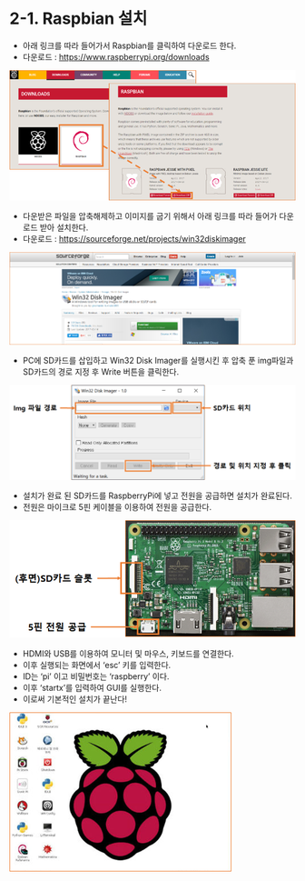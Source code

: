 # 2-1. Raspbian 설치

* 아래 링크를 따라 들어가서 Raspbian를 클릭하여 다운로드 한다.
* 다운로드 : [https://www.raspberrypi.org/downloads
  ](https://www.raspberrypi.org/downloads)

![](/assets/import2-2.png)

* 다운받은 파일을 압축해제하고 이미지를 굽기 위해서 아래 링크를 따라 들어가 다운로드 받아 설치한다.
* 다운로드 : [https://sourceforge.net/projects/win32diskimager
  ](https://sourceforge.net/projects/win32diskimager)

![](/assets/import2-3.png)

* PC에 SD카드를 삽입하고 Win32 Disk Imager를 실행시킨 후 압축 푼 img파일과 SD카드의 경로 지정 후 Write 버튼을 클릭한다.

![](/assets/import2-4.png)

* 설치가 완료 된 SD카드를 RaspberryPi에 넣고 전원을 공급하면 설치가 완료된다.
* 전원은 마이크로 5핀 케이블을 이용하여 전원을 공급한다.

![](/assets/import2-5.png)



* HDMI와 USB를 이용하여 모니터 및 마우스, 키보드를 연결한다.
* 이후 실행되는 화면에서 ‘esc’ 키를 입력한다.
* ID는 ‘pi’ 이고 비밀번호는 ‘raspberry’ 이다.
* 이후 ‘startx’를 입력하여 GUI를 실행한다. 
* 이로써 기본적인 설치가 끝난다!



![](/assets/import2-6.png)







